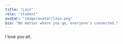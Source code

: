 ```yaml
---
title: "Lain"
role: "student"
avatar: "image/avatar/lain.png"
bio: "No matter where you go, everyone's connected."
---
```


I love you all.
